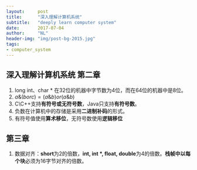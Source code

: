 ```yaml
---
layout:     post
title:      "深入理解计算机系统"
subtitle:   "deeply learn computer system"
date:       2017-07-04
author:     "NL"
header-img: "img/post-bg-2015.jpg"
tags:
- computer_system
---
```



## 深入理解计算机系统 第二章

1. long int、char * 在32位的机器中字节数为4位，而在64位的机器中是8位。
2. $a \& (b or c)=(a\&b) or (a\&b)​$
3. C\C++支持**有符号或无符号数**，Java只支持**有符号数**。
4. 负数在计算机中的存储是采用**二进制补码**的形式。 
5. 有符号值使用**算术移位**，无符号数使用**逻辑移位**


## 第三章

1. 数据对齐：**short**为2的倍数，**int, int *, float, double**为4的倍数。**栈帧中以每个块**必须为16字节对齐的倍数。

